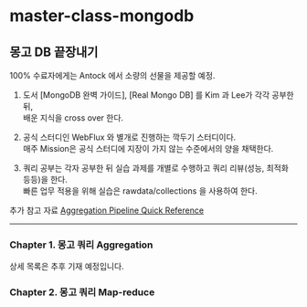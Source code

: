 # master-class-mongodb

몽고 DB 끝장내기
---
100% 수료자에게는 Antock 에서 소량의 선물을 제공할 예정. 


1. 도서 [MongoDB 완벽 가이드], [Real Mongo DB] 를 Kim 과 Lee가 각각 공부한 뒤, \
  배운 지식을 cross over 한다. 

2. 공식 스터디인 WebFlux 와 별개로 진행하는 깍두기 스터디이다. \
  매주 Mission은 공식 스터디에 지장이 가지 않는 수준에서의 양을 채택한다. 

3. 쿼리 공부는 각자 공부한 뒤 실습 과제를 개별로 수행하고 쿼리 리뷰(성능, 최적화 등등)을 한다. \
  빠른 업무 적용을 위해 실습은 rawdata/collections 을 사용하여 한다. 


추가 참고 자료
[Aggregation Pipeline Quick Reference](https://docs.mongodb.com/manual/meta/aggregation-quick-reference/#aggregation-pipeline-quick-reference)

---

### Chapter 1. 몽고 쿼리 Aggregation
상세 목록은 추후 기재 예정입니다.
### Chapter 2. 몽고 쿼리 Map-reduce


